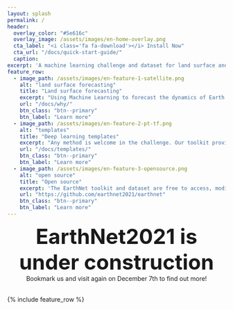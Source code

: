 ```yaml
---
layout: splash
permalink: /
header:
  overlay_color: "#5e616c"
  overlay_image: /assets/images/en-home-overlay.png
  cta_label: "<i class='fa fa-download'></i> Install Now"
  cta_url: "/docs/quick-start-guide/"
  caption:
excerpt: 'A machine learning challenge and dataset for land surface and localized impact forecasting.<br /> <small><a href="https://github.com/earthnet2021/earthnet/releases/tag/1.0.0">Latest release v1.0.0</a></small><br />'
feature_row:
  - image_path: /assets/images/en-feature-1-satellite.png
    alt: "land surface forecasting"
    title: "Land surface forecasting"
    excerpt: "Using Machine Learning to forecast the dynamics of Earth's surface, we can predict crop yield, forest health, the effects of a drought and more."
    url: "/docs/why/"
    btn_class: "btn--primary"
    btn_label: "Learn more"
  - image_path: /assets/images/en-feature-2-pt-tf.png
    alt: "templates"
    title: "Deep learning templates"
    excerpt: "Any method is welcome in the challenge. Our toolkit provides functional templates for Pytorch and Tensorflow developers.<br /><br />"
    url: "/docs/templates/"
    btn_class: "btn--primary"
    btn_label: "Learn more"
  - image_path: /assets/images/en-feature-3-opensource.png
    alt: "open source"
    title: "Open source"
    excerpt: 'The EarthNet toolkit and dataset are free to access, modify and distribute.{::nomarkdown}<p style="margin-top: -5px;margin-bottom: 0px"><iframe style="display: inline-block;" src="https://ghbtns.com/github-btn.html?user=earthnet2021&repo=earthnet&type=star&count=true&size=large" frameborder="0" scrolling="0" width="160px" height="30px"></iframe><iframe style="display: inline-block;" src="https://ghbtns.com/github-btn.html?user=earthnet2021&repo=earthnet&type=fork&count=true&size=large" frameborder="0" scrolling="0" width="158px" height="30px"></iframe></p>{:/nomarkdown}'
    url: "https://github.com/earthnet2021/earthnet"
    btn_class: "btn--primary"
    btn_label: "Learn more" 
---
```

<center><b><font size="+12">
EarthNet2021 is under construction <br /></font></b>
Bookmark us and visit again on December 7th to find out more!
</center><br />

{% include feature_row %}
